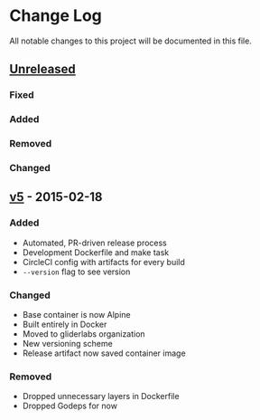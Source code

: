 # Change Log
All notable changes to this project will be documented in this file.

## [Unreleased][unreleased]
### Fixed

### Added

### Removed

### Changed


## [v5] - 2015-02-18
### Added
- Automated, PR-driven release process
- Development Dockerfile and make task
- CircleCI config with artifacts for every build
- `--version` flag to see version

### Changed
- Base container is now Alpine
- Built entirely in Docker
- Moved to gliderlabs organization
- New versioning scheme
- Release artifact now saved container image

### Removed
- Dropped unnecessary layers in Dockerfile
- Dropped Godeps for now


[unreleased]: https://github.com/gliderlabs/registrator/compare/v5...HEAD
[v5]: https://github.com/gliderlabs/registrator/compare/v0.4.0...v5
